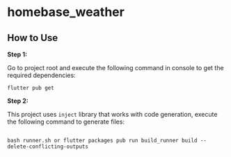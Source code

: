 # homebase_weather

## How to Use 


**Step 1:**

Go to project root and execute the following command in console to get the required dependencies: 

```
flutter pub get 
```

**Step 2:**

This project uses `inject` library that works with code generation, execute the following command to generate files:

```

bash runner.sh or flutter packages pub run build_runner build --delete-conflicting-outputs

```


